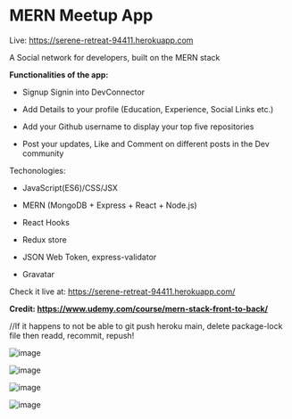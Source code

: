 ﻿# MERN Meetup App

Live: https://serene-retreat-94411.herokuapp.com

A Social network for developers, built on the MERN stack

**Functionalities of the app:**

- Signup Signin into DevConnector

- Add Details to your profile (Education, Experience, Social Links etc.)

- Add your Github username to display your top five repositories

- Post your updates, Like and Comment on different posts in the Dev community

Techonologies:

- JavaScript(ES6)/CSS/JSX

- MERN (MongoDB + Express + React + Node.js)

- React Hooks

- Redux store

- JSON Web Token, express-validator

- Gravatar

Check it live at: https://serene-retreat-94411.herokuapp.com/

**Credit: https://www.udemy.com/course/mern-stack-front-to-back/**

//If it happens to not be able to git push heroku main, delete package-lock file then readd, recommit, repush!

![image](https://user-images.githubusercontent.com/66233296/128817220-9c254900-d1b7-48d4-9f58-8b4e53fcd1cf.png)

![image](https://user-images.githubusercontent.com/66233296/128817266-79c525ce-3a95-4f3c-94e8-a9e788c53594.png)

![image](https://user-images.githubusercontent.com/66233296/128817368-0406e9aa-bcb6-4b67-bca1-698daf0ec54e.png)

![image](https://user-images.githubusercontent.com/66233296/128817291-600864cb-8e51-455e-afc4-706e193e297a.png)
